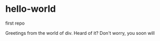 # hello-world
first repo

Greetings from the world of div. Heard of it?  Don't worry, you soon will
